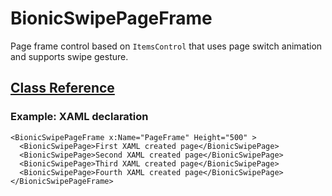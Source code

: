 # BionicSwipePageFrame
Page frame control based on `ItemsControl` that uses page switch animation and supports swipe gesture.

## [Class Reference](https://rawcdn.githack.com/BionicCode/BionicSwipePageFrame/94bcfb540d6637918409d8cfa052d4c1b25a384f/Documentation/Help/index.html)

### Example: XAML declaration
````XAML
<BionicSwipePageFrame x:Name="PageFrame" Height="500" >
  <BionicSwipePage>First XAML created page</BionicSwipePage>
  <BionicSwipePage>Second XAML created page</BionicSwipePage>
  <BionicSwipePage>Third XAML created page</BionicSwipePage>
  <BionicSwipePage>Fourth XAML created page</BionicSwipePage>
</BionicSwipePageFrame>
````
